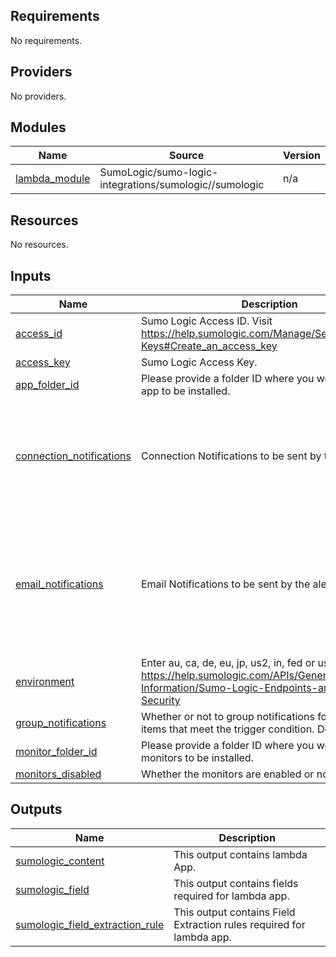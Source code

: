 ## Requirements

No requirements.

## Providers

No providers.

## Modules

| Name | Source | Version |
|------|--------|---------|
| <a name="module_lambda_module"></a> [lambda\_module](#module\_lambda\_module) | SumoLogic/sumo-logic-integrations/sumologic//sumologic | n/a |

## Resources

No resources.

## Inputs

| Name | Description | Type | Default | Required |
|------|-------------|------|---------|:--------:|
| <a name="input_access_id"></a> [access\_id](#input\_access\_id) | Sumo Logic Access ID. Visit https://help.sumologic.com/Manage/Security/Access-Keys#Create_an_access_key | `string` | n/a | yes |
| <a name="input_access_key"></a> [access\_key](#input\_access\_key) | Sumo Logic Access Key. | `string` | n/a | yes |
| <a name="input_app_folder_id"></a> [app\_folder\_id](#input\_app\_folder\_id) | Please provide a folder ID where you would like the app to be installed. | `string` | `""` | no |
| <a name="input_connection_notifications"></a> [connection\_notifications](#input\_connection\_notifications) | Connection Notifications to be sent by the alert. | <pre>list(object(<br>    {<br>      connection_type       = string,<br>      connection_id         = string,<br>      payload_override      = string,<br>      run_for_trigger_types = list(string)<br>    }<br>  ))</pre> | n/a | yes |
| <a name="input_email_notifications"></a> [email\_notifications](#input\_email\_notifications) | Email Notifications to be sent by the alert. | <pre>list(object(<br>    {<br>      connection_type       = string,<br>      recipients            = list(string),<br>      subject               = string,<br>      time_zone             = string,<br>      message_body          = string,<br>      run_for_trigger_types = list(string)<br>    }<br>  ))</pre> | n/a | yes |
| <a name="input_environment"></a> [environment](#input\_environment) | Enter au, ca, de, eu, jp, us2, in, fed or us1. Visit https://help.sumologic.com/APIs/General-API-Information/Sumo-Logic-Endpoints-and-Firewall-Security | `string` | n/a | yes |
| <a name="input_group_notifications"></a> [group\_notifications](#input\_group\_notifications) | Whether or not to group notifications for individual items that meet the trigger condition. Defaults to true. | `bool` | `true` | no |
| <a name="input_monitor_folder_id"></a> [monitor\_folder\_id](#input\_monitor\_folder\_id) | Please provide a folder ID where you would like the monitors to be installed. | `string` | `""` | no |
| <a name="input_monitors_disabled"></a> [monitors\_disabled](#input\_monitors\_disabled) | Whether the monitors are enabled or not? | `bool` | `true` | no |

## Outputs

| Name | Description |
|------|-------------|
| <a name="output_sumologic_content"></a> [sumologic\_content](#output\_sumologic\_content) | This output contains lambda App. |
| <a name="output_sumologic_field"></a> [sumologic\_field](#output\_sumologic\_field) | This output contains fields required for lambda app. |
| <a name="output_sumologic_field_extraction_rule"></a> [sumologic\_field\_extraction\_rule](#output\_sumologic\_field\_extraction\_rule) | This output contains Field Extraction rules required for lambda app. |
